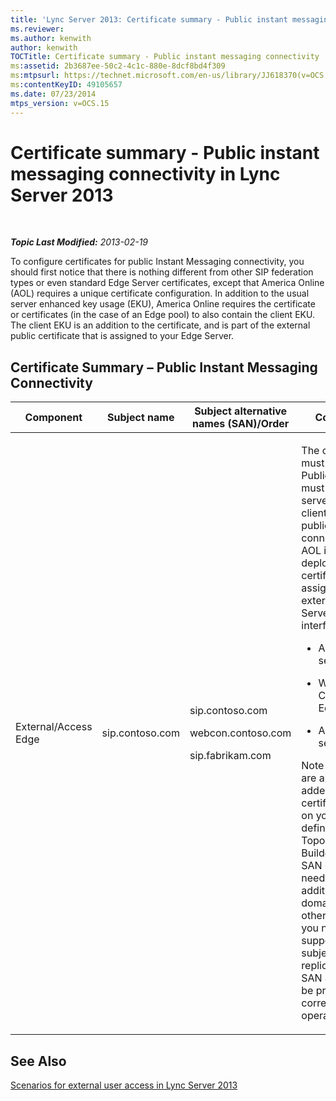```yaml
---
title: 'Lync Server 2013: Certificate summary - Public instant messaging connectivity'
ms.reviewer: 
ms.author: kenwith
author: kenwith
TOCTitle: Certificate summary - Public instant messaging connectivity
ms:assetid: 2b3687ee-50c2-4c1c-880e-8dcf8bd4f309
ms:mtpsurl: https://technet.microsoft.com/en-us/library/JJ618370(v=OCS.15)
ms:contentKeyID: 49105657
ms.date: 07/23/2014
mtps_version: v=OCS.15
---
```


<div data-xmlns="http://www.w3.org/1999/xhtml">

<div class="topic" data-xmlns="http://www.w3.org/1999/xhtml" data-msxsl="urn:schemas-microsoft-com:xslt" data-cs="http://msdn.microsoft.com/en-us/">

<div data-asp="http://msdn2.microsoft.com/asp">

# Certificate summary - Public instant messaging connectivity in Lync Server 2013

</div>

<div id="mainSection">

<div id="mainBody">

<span> </span>

_**Topic Last Modified:** 2013-02-19_

To configure certificates for public Instant Messaging connectivity, you should first notice that there is nothing different from other SIP federation types or even standard Edge Server certificates, except that America Online (AOL) requires a unique certificate configuration. In addition to the usual server enhanced key usage (EKU), America Online requires the certificate or certificates (in the case of an Edge pool) to also contain the client EKU. The client EKU is an addition to the certificate, and is part of the external public certificate that is assigned to your Edge Server.

<div>

## Certificate Summary – Public Instant Messaging Connectivity


<table>
<colgroup>
<col style="width: 25%" />
<col style="width: 25%" />
<col style="width: 25%" />
<col style="width: 25%" />
</colgroup>
<thead>
<tr class="header">
<th>Component</th>
<th>Subject name</th>
<th>Subject alternative names (SAN)/Order</th>
<th>Comments</th>
</tr>
</thead>
<tbody>
<tr class="odd">
<td><p>External/Access Edge</p></td>
<td><p>sip.contoso.com</p></td>
<td><p>sip.contoso.com</p>
<p>webcon.contoso.com</p>
<p>sip.fabrikam.com</p></td>
<td><p>The certificate must be from a Public CA, and must have the server EKU and client EKU if public IM connectivity with AOL is to be deployed. The certificate is assigned to the external Edge Server interfaces for:</p>
<ul>
<li><p>Access Edge service</p></li>
<li><p>Web Conferencing Edge service</p></li>
<li><p>A/V Edge service</p></li>
</ul>
<p>Note that SANs are automatically added to the certificate based on your definitions in Topology Builder. You add SAN entries as needed for additional SIP domains and other entries that you need to support. The subject name is replicated in the SAN and must be present for correct operation.</p></td>
</tr>
</tbody>
</table>


</div>

<div>

## See Also


[Scenarios for external user access in Lync Server 2013](lync-server-2013-scenarios-for-external-user-access.md)  
  

</div>

</div>

<span> </span>

</div>

</div>

</div>

